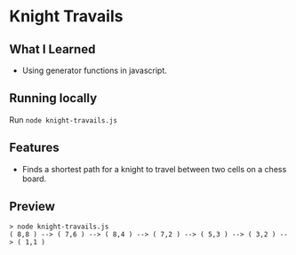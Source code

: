 # Knight Travails

## What I Learned

- Using generator functions in javascript.

## Running locally

Run `node knight-travails.js`

## Features

- Finds a shortest path for a knight to travel between two cells on a chess board.

## Preview

```
> node knight-travails.js
( 8,8 ) --> ( 7,6 ) --> ( 8,4 ) --> ( 7,2 ) --> ( 5,3 ) --> ( 3,2 ) --> ( 1,1 )
```
